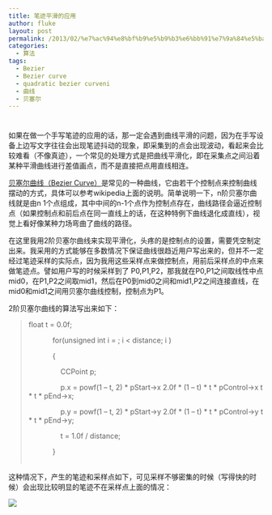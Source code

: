 ```yaml
---
title: 笔迹平滑的应用
author: fluke
layout: post
permalink: /2013/02/%e7%ac%94%e8%bf%b9%e5%b9%b3%e6%bb%91%e7%9a%84%e5%ba%94%e7%94%a8/
categories:
  - 算法
tags:
  - Bezier
  - Bezier curve
  - quadratic bezier curveni
  - 曲线
  - 贝塞尔
---
```

# 

如果在做一个手写笔迹的应用的话，那一定会遇到曲线平滑的问题，因为在手写设备上边写文字往往会出现笔迹抖动的现象，即采集到的点会出现波动，看起来会比较难看（不像真迹），一个常见的处理方式是把曲线平滑化，即在采集点之间沿着某种平滑曲线进行差值画点，而不是直接把点用直线相连。

[贝塞尔曲线（Bezier Curve）][1]是常见的一种曲线，它由若干个控制点来控制曲线摆动的方式，具体可以参考wikipedia上面的说明。简单说明一下，n阶贝塞尔曲线就是由n 1个点组成，其中中间的n-1个点作为控制点存在，曲线路径会逼近控制点（如果控制点和前后点在同一直线上的话，在这种特例下曲线退化成直线），视觉上看好像某种力场弯曲了曲线的路径。

 [1]: http://en.wikipedia.org/wiki/Bézier_curve

在这里我用2阶贝塞尔曲线来实现平滑化，头疼的是控制点的设置，需要凭空制定出来。我采用的方式能够在多数情况下保证曲线很趋近用户写出来的，但并不一定经过笔迹采样的实际点，因为我用这些采样点来做控制点，用前后采样点的中点来做笔迹点。譬如用户写的时候采样到了 P0,P1,P2，那我就在P0,P1之间取线性中点mid0，在P1,P2之间取mid1，然后在P0到mid0之间和mid1,P2之间连接直线，在mid0和mid1之间用贝塞尔曲线控制，控制点为P1。

2阶贝塞尔曲线的算法写出来如下：

> float t = 0.0f;
> 
>             for(unsigned int i = ; i < distance; i )
> 
>             {
> 
>                 CCPoint p;
> 
>                 p.x = powf(1 – t, 2) * pStart->x 2.0f * (1 – t) * t * pControl->x t * t * pEnd->x;
> 
>                 p.y = powf(1 – t, 2) * pStart->y 2.0f * (1 – t) * t * pControl->y t * t * pEnd->y;
> 
>                 t = 1.0f / distance;
> 
>             }  
>  

这种情况下，产生的笔迹和采样点如下，可见采样不够密集的时候（写得快的时候）会出现比较明显的笔迹不在采样点上面的情况：

![][2]

 [2]: /wp-content/uploads/ckfinder/images/Snip20130204_3.png